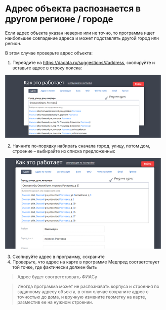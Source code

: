 # Адрес объекта распознается в другом регионе / городе

Если адрес объекта указан неверно или не точно, то программа ищет наибольшее совпадение адреса и может подставлять другой город или регион.

В этом случае проверьте адрес объекта:

1. Перейдите на https://dadata.ru/suggestions/#address, скопируйте и вставьте адрес в строку поиска:

![](../images/dadata-find-addres.png)

2. Начните по-порядку набирать сначала город, улицу, потом дом, строение – выбирайте из списка предложенных

![](../images/dadata-choice-addres.png)

3. Скопируйте адрес в программу, сохраните
4. Проверьте, что адрес на карте в программе Медпред соответствует той точке, где фактически должен быть

> Адрес будет соответствовать ФИАСу

> Иногда программа может не распознавать корпуса и строения по заданному адресу объекта, в этом случае сохраните адрес с точностью до дома, и вручную измените геометку на карте, разместив ее на нужном строении.